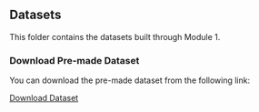 ## Datasets

This folder contains the datasets built through Module 1.

### Download Pre-made Dataset

You can download the pre-made dataset from the following link:

[Download Dataset](http://zotero....)
